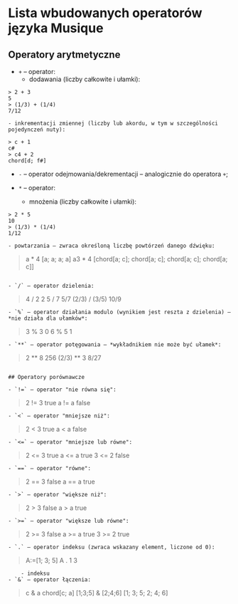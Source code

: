 # Lista wbudowanych operatorów języka Musique

## Operatory arytmetyczne

- `+` – operator:
	- dodawania (liczby całkowite i ułamki):
```
> 2 + 3
5
> (1/3) + (1/4)
7/12
```
	- inkrementacji zmiennej (liczby lub akordu, w tym w szczególności pojedynczeń nuty):
```
> c + 1
c#
> c4 + 2
chord[d; f#]
```

- `-` – operator odejmowania/dekrementacji – analogicznie do operatora `+`;

- `*` – operator:
	- mnożenia (liczby całkowite i ułamki):
```
> 2 * 5
10
> (1/3) * (1/4)
1/12
```
	- powtarzania – zwraca określoną liczbę powtórzeń danego dźwięku:
> a * 4
[a; a; a; a]
> a3 * 4
[chord[a; c]; chord[a; c]; chord[a; c]; chord[a; c]]
```

- `/` – operator dzielenia:
```
> 4 / 2
2
> 5 / 7
5/7
> (2/3) / (3/5)
10/9
```
- `%` – operator działania modulo (wynikiem jest reszta z dzielenia) – *nie działa dla ułamków*:
```
> 3 % 3
0
> 6 % 5
1
```
- `**` – operator potęgowania – *wykładnikiem nie może być ułamek*:
```
> 2 ** 8
256
> (2/3) ** 3
8/27
```

## Operatory porównawcze

- `!=` – operator "nie równa się":
```
> 2 != 3
true
> a != a
false
```
- `<` – operator "mniejsze niż":
```
> 2 < 3
true
> a < a
false
```
- `<=` – operator "mniejsze lub równe":
```
> 2 <= 3
true
> a <= a
true
> 3 <= 2
false
```
- `==` – operator "równe":
```
> 2 == 3
false
> a == a
true
```
- `>` – operator "większe niż":
```
> 2 > 3
false
> a > a
true
```
- `>=` – operator "większe lub równe":
```
> 2 >= 3
false
> a >= a
true
> 3 >= 2
true
```
- `.` – operator indeksu (zwraca wskazany element, liczone od 0):
```
> A:=[1; 3; 5]
> A . 1
3
```
	- indeksu
- `&` – operator łączenia:
```
> c & a
chord[c; a]
> [1;3;5] & [2;4;6]
[1; 3; 5; 2; 4; 6]
```
